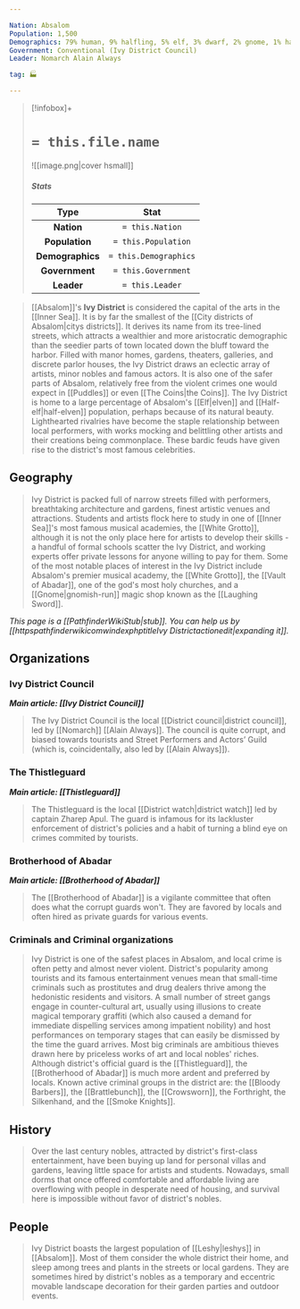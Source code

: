 ```yaml
---

Nation: Absalom
Population: 1,500
Demographics: 79% human, 9% halfling, 5% elf, 3% dwarf, 2% gnome, 1% half-elf, l% half-orc
Government: Conventional (Ivy District Council)
Leader: Nomarch Alain Always

tag: 🏭

---
```


> [!infobox]+
> #  `= this.file.name`
> ![[image.png|cover hsmall]]
> ##### Stats
> Type | Stat |
> :---:|:---:|
> **Nation** | `= this.Nation` |
> **Population** | `= this.Population` |
> **Demographics** | `= this.Demographics` |
> **Government** | `= this.Government` |
> **Leader** | `= this.Leader` |



> [[Absalom]]'s **Ivy District** is considered the capital of the arts in the [[Inner Sea]]. It is by far the smallest of the [[City districts of Absalom|citys districts]]. It derives its name from its tree-lined streets, which attracts a wealthier and more aristocratic demographic than the seedier parts of town located down the bluff toward the harbor. Filled with manor homes, gardens, theaters, galleries, and discrete parlor houses, the Ivy District draws an eclectic array of artists, minor nobles and famous actors. It is also one of the safer parts of Absalom, relatively free from the violent crimes one would expect in [[Puddles]] or even [[The Coins|the Coins]]. The Ivy District is home to a large percentage of Absalom's [[Elf|elven]] and [[Half-elf|half-elven]] population, perhaps because of its natural beauty.
> Lighthearted rivalries have become the staple relationship between local performers, with works mocking and belittling other artists and their creations being commonplace. These bardic feuds have given rise to the district's most famous celebrities.



## Geography

> Ivy District is packed full of narrow streets filled with performers, breathtaking architecture and gardens, finest artistic venues and attractions. Students and artists flock here to study in one of [[Inner Sea]]'s most famous musical academies, the [[White Grotto]], although it is not the only place here for artists to develop their skills - a handful of formal schools scatter the Ivy District, and working experts offer private lessons for anyone willing to pay for them.
> Some of the most notable places of interest in the Ivy District include Absalom's premier musical academy, the [[White Grotto]], the [[Vault of Abadar]], one of the god's most holy churches, and a [[Gnome|gnomish-run]] magic shop known as the [[Laughing Sword]].



*This page is a [[PathfinderWikiStub|stub]]. You can help us by [[httpspathfinderwikicomwindexphptitleIvy Districtactionedit|expanding it]].*


## Organizations


### Ivy District Council

***Main article: [[Ivy District Council]]***
> The Ivy District Council is the local [[District council|district council]], led by [[Nomarch]] [[Alain Always]]. The council is quite corrupt, and biased towards tourists and Street Performers and Actors’ Guild (which is, coincidentally, also led by [[Alain Always]]).


### The Thistleguard

***Main article: [[Thistleguard]]***
> The Thistleguard is the local [[District watch|district watch]] led by captain Zharep Apul. The guard is infamous for its lackluster enforcement of district's policies and a habit of turning a blind eye on crimes commited by tourists.


### Brotherhood of Abadar

***Main article: [[Brotherhood of Abadar]]***
> The [[Brotherhood of Abadar]] is a vigilante committee that often does what the corrupt guards won't. They are favored by locals and often hired as private guards for various events.


### Criminals and Criminal organizations

> Ivy District is one of the safest places in Absalom, and local crime is often petty and almost never violent. District's popularity among tourists and its famous entertainment venues mean that small-time criminals such as prostitutes and drug dealers thrive among the hedonistic residents and visitors. A small number of street gangs engage in counter-cultural art, usually using illusions to create magical temporary graffiti (which also caused a demand for immediate dispelling services among impatient nobility) and host performances on temporary stages that can easily be dismissed by the time the guard arrives. Most big criminals are ambitious thieves drawn here by priceless works of art and local nobles' riches.
> Although district's official guard is the [[Thistleguard]], the [[Brotherhood of Abadar]] is much more ardent and preferred by locals.
> Known active criminal groups in the district are: the [[Bloody Barbers]], the [[Brattlebunch]], the [[Crowsworn]], the Forthright, the Silkenhand, and the [[Smoke Knights]].


## History

> Over the last century nobles, attracted by district's first-class entertainment, have been buying up land for personal villas and gardens, leaving little space for artists and students. Nowadays, small dorms that once offered comfortable and affordable living are overflowing with people in desperate need of housing, and survival here is impossible without favor of district's nobles.


## People

> Ivy District boasts the largest population of [[Leshy|leshys]] in [[Absalom]]. Most of them consider the whole district their home, and sleep among trees and plants in the streets or local gardens. They are sometimes hired by district's nobles as a temporary and eccentric movable landscape decoration for their garden parties and outdoor events.








